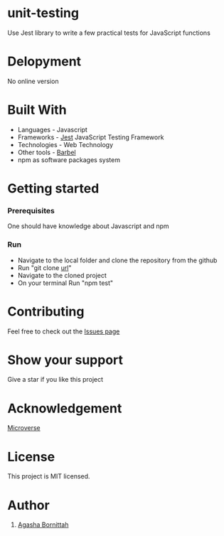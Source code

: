 # unit-testing
Use Jest library to write a few practical tests for JavaScript functions
 
 # Delopyment
No online version

 # Built With
- Languages -  Javascript
- Frameworks - [Jest](https://jestjs.io/) JavaScript Testing Framework
- Technologies - Web Technology
- Other tools - [Barbel](https://babeljs.io/)
- npm as software packages system
# Getting started
### Prerequisites
One should have knowledge about Javascript and npm

### Run
- Navigate to the local folder and clone the repository from the github 
- Run "git clone [url](https://github.com/Bornittah/unit-testing.git)"
- Navigate to the cloned project
- On your terminal Run "npm test"

# Contributing
Feel free to check out the [Issues page](https://github.com/Bornittah/unit-testing/issues)

# Show your support
Give a star if you like this project

# Acknowledgement
 [Microverse](https://www.microverse.org/?grsf=i6yi2m)
 
# License
This project is MIT licensed.

# Author
1. [Agasha Bornittah](https://github.com/Bornittah)

